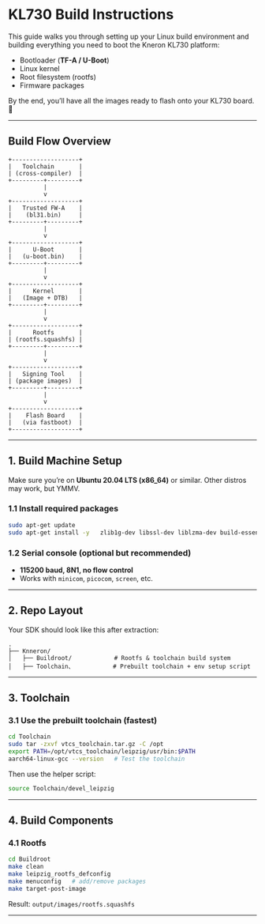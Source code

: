 # KL730 Build Instructions

This guide walks you through setting up your Linux build environment and building everything you need to boot the Kneron KL730 platform:  

- Bootloader (**TF-A / U-Boot**)  
- Linux kernel  
- Root filesystem (rootfs)  
- Firmware packages  

By the end, you’ll have all the images ready to flash onto your KL730 board. 🚀  

---

## Build Flow Overview  

```text
+-------------------+
|   Toolchain       |
| (cross-compiler)  |
+---------+---------+
          |
          v
+-------------------+
|   Trusted FW-A    |
|    (bl31.bin)     |
+---------+---------+
          |
          v
+-------------------+
|      U-Boot       |
|   (u-boot.bin)    |
+---------+---------+
          |
          v
+-------------------+
|      Kernel       |
|   (Image + DTB)   |
+---------+---------+
          |
          v
+-------------------+
|      Rootfs       |
| (rootfs.squashfs) |
+---------+---------+
          |
          v
+-------------------+
|   Signing Tool    |
| (package images)  |
+---------+---------+
          |
          v
+-------------------+
|    Flash Board    |
|   (via fastboot)  |
+-------------------+
```

---

## 1. Build Machine Setup  

Make sure you’re on **Ubuntu 20.04 LTS (x86_64)** or similar. Other distros may work, but YMMV.  

### 1.1 Install required packages  
```bash
sudo apt-get update
sudo apt-get install -y   zlib1g-dev libssl-dev liblzma-dev build-essential   bison flex gettext libncurses5-dev texinfo autoconf automake libtool   python-is-python3 android-tools-fastboot fastboot
```

### 1.2 Serial console (optional but recommended)  
- **115200 baud, 8N1, no flow control**  
- Works with `minicom`, `picocom`, `screen`, etc.  

---

## 2. Repo Layout  

Your SDK should look like this after extraction:  

```
.
├── Knneron/
│   ├── Buildroot/            # Rootfs & toolchain build system
│   ├── Toolchain、           # Prebuilt toolchain + env setup script
```

---

## 3. Toolchain  

### 3.1 Use the prebuilt toolchain (fastest)  
```bash
cd Toolchain
sudo tar -zxvf vtcs_toolchain.tar.gz -C /opt
export PATH=/opt/vtcs_toolchain/leipzig/usr/bin:$PATH
aarch64-linux-gcc --version   # Test the toolchain
```

Then use the helper script:  
```bash
source Toolchain/devel_leipzig
```
---

## 4. Build Components  

### 4.1 Rootfs  
```bash
cd Buildroot
make clean
make leipzig_rootfs_defconfig
make menuconfig   # add/remove packages
make target-post-image
```
Result: `output/images/rootfs.squashfs`  

---


